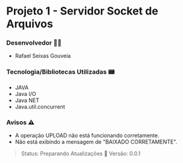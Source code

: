 # Projeto 1 - Servidor Socket de Arquivos

### Desenvolvedor 👨‍💻
- Rafael Seixas Gouveia

### Tecnologia/Bibliotecas Utilizadas 📟
- JAVA
- Java I/O
- Java NET
- Java.util.concurrent

### Avisos ⚠️
- A operação UPLOAD não está funcionando corretamente.
- Não está exibindo a mensagem de "BAIXADO CORRETAMENTE".

> Status: Preparando Atualizações 🧬
> Versão: 0.0.1
